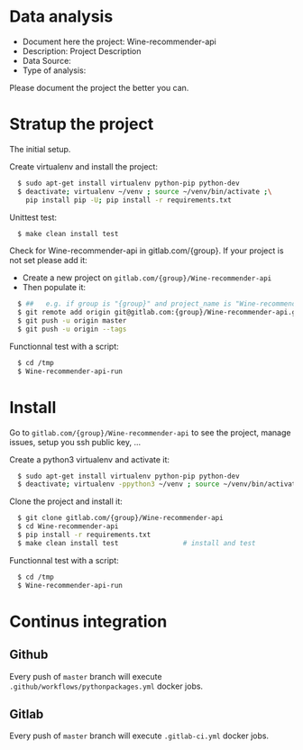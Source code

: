 # Data analysis
- Document here the project: Wine-recommender-api
- Description: Project Description
- Data Source:
- Type of analysis:

Please document the project the better you can.

# Stratup the project

The initial setup.

Create virtualenv and install the project:
```bash
  $ sudo apt-get install virtualenv python-pip python-dev
  $ deactivate; virtualenv ~/venv ; source ~/venv/bin/activate ;\
    pip install pip -U; pip install -r requirements.txt
```

Unittest test:
```bash
  $ make clean install test
```

Check for Wine-recommender-api in gitlab.com/{group}.
If your project is not set please add it:

- Create a new project on `gitlab.com/{group}/Wine-recommender-api`
- Then populate it:

```bash
  $ ##   e.g. if group is "{group}" and project_name is "Wine-recommender-api"
  $ git remote add origin git@gitlab.com:{group}/Wine-recommender-api.git
  $ git push -u origin master
  $ git push -u origin --tags
```

Functionnal test with a script:
```bash
  $ cd /tmp
  $ Wine-recommender-api-run
```
# Install
Go to `gitlab.com/{group}/Wine-recommender-api` to see the project, manage issues,
setup you ssh public key, ...

Create a python3 virtualenv and activate it:
```bash
  $ sudo apt-get install virtualenv python-pip python-dev
  $ deactivate; virtualenv -ppython3 ~/venv ; source ~/venv/bin/activate
```

Clone the project and install it:
```bash
  $ git clone gitlab.com/{group}/Wine-recommender-api
  $ cd Wine-recommender-api
  $ pip install -r requirements.txt
  $ make clean install test                # install and test
```
Functionnal test with a script:
```bash
  $ cd /tmp
  $ Wine-recommender-api-run
``` 

# Continus integration
## Github 
Every push of `master` branch will execute `.github/workflows/pythonpackages.yml` docker jobs.
## Gitlab
Every push of `master` branch will execute `.gitlab-ci.yml` docker jobs.
